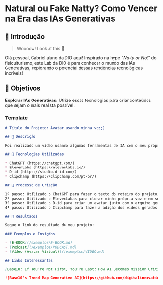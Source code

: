# Natural ou Fake Natty? Como Vencer na Era das IAs Generativas

## 🚀 Introdução

> Woooow! Look at this 👀

Olá pessoal, Gabriel aluno da DIO aqui! Inspirado na hype _"Natty or Not"_ do fisiculturismo, este Lab da DIO é para conhecer o mundo das IAs Generativas, explorando o potencial dessas tendências tecnológicas incríveis!

## 🎯 Objetivos

**Explorar IAs Generativas**: Utilize essas tecnologias para criar conteúdos que sejam o mais realista possível. 

### Template

```markdown
# Título do Projeto: Avatar usando minha voz;)

## 📒 Descrição

Foi realizado um vídeo usando algumas ferramentas de IA com o meu próprio aúdio, Natural ou Fake Natty?

## 🤖 Tecnologias Utilizadas

* ChatGPT (https://chatgpt.com/)
* ElevenLabs (https://elevenlabs.io/)
* D-id (https://studio.d-id.com/)
* Clipchamp (https://clipchamp.com/pt-br/)

## 🧐 Processo de Criação

1º passo: Utilizado o ChatGPT para fazer o texto do roteiro do projeto, utilizando Promts elaborados.
2º passo: Utilizado o ElevenLabas para clonar minha própria voz e em seguida usamos ele para transformar o texto do roteiro para áudio com a minha voz clonada.
3º passo: Utilizado o D-id para criar um avatar junto com o arquivo gerado do Elevenlabs resultando em três aruivos de vídeo.
4ª passo: Utilizado o Clipchamp para fazer a adição dos vídeos gerados no D-id juntamente com a edição. 

## 🚀 Resultados

Segue o link do resultado do meu projeto: 

### Exemplos e Insigths

- [E-BOOK](/exemplos/E-BOOK.md)
- [Podcast](/exemplos/PODCAST.md)
- [Vídeo (Avatar Virtual)](/exemplos/VIDEO.md)

## Links Interessantes

[Base10: If You’re Not First, You’re Last: How AI Becomes Mission Critical](https://base10.vc/post/generative-ai-mission-critical/)

![Base10's Trend Map Generative AI](https://github.com/digitalinnovationone/lab-natty-or-not/assets/730492/f4df26e8-f8f7-4419-8252-c69d73ea930c)
